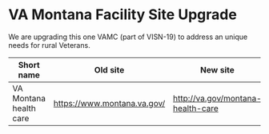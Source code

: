 # VA Montana Facility Site Upgrade

We are upgrading this one VAMC (part of VISN-19) to address an unique needs for rural Veterans.

| Short name             | Old site                          | New site                              | 
| -----------------------|-----------------------------------| --------------------------------------|
| VA Montana health care | https://www.montana.va.gov/       | http://va.gov/montana-health-care     |


